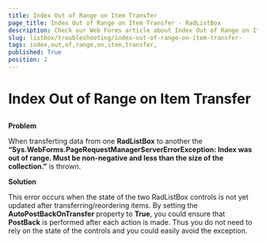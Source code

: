 ```yaml
---
title: Index Out of Range on Item Transfer 
page_title: Index Out of Range on Item Transfer - RadListBox
description: Check our Web Forms article about Index Out of Range on Item Transfer.
slug: listbox/troubleshooting/index-out-of-range-on-item-transfer-
tags: index,out,of,range,on,item,transfer,
published: True
position: 2
---
```


# Index Out of Range on Item Transfer 

## 

**Problem**

When transferting data from one **RadListBox** to another the **“Sys.WebForms.PageRequestManagerServerErrorException: Index was out of range. Must be non-negative and less than the size of the collection.”** is thrown.

**Solution**

This error occurs when the state of the two RadListBox controls is not yet updated after transferring/reordering items. By setting the **AutoPostBackOnTransfer** property to **True**, you could ensure that **PostBack** is performed after each action is made. Thus you do not need to rely on the state of the controls and you could easily avoid the exception.
